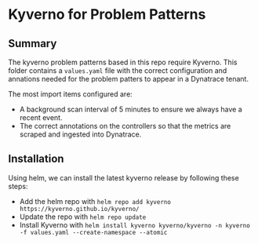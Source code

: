 # Kyverno for Problem Patterns

####

## Summary
The kyverno problem patterns based in this repo require Kyverno. This folder contains a `values.yaml` file with the correct configuration and annations needed for the problem patters to appear in a Dynatrace tenant.

The most import items configured are:
* A background scan interval of 5 minutes to ensure we always have a recent event.
* The correct annotations on the controllers so that the metrics are scraped and ingested into Dynatrace.

## Installation
Using helm, we can install the latest kyverno release by following these steps:
* Add the helm repo with `helm repo add kyverno https://kyverno.github.io/kyverno/`
* Update the repo with `helm repo update`
* Install Kyverno with `helm install kyverno kyverno/kyverno -n kyverno -f values.yaml --create-namespace --atomic`
